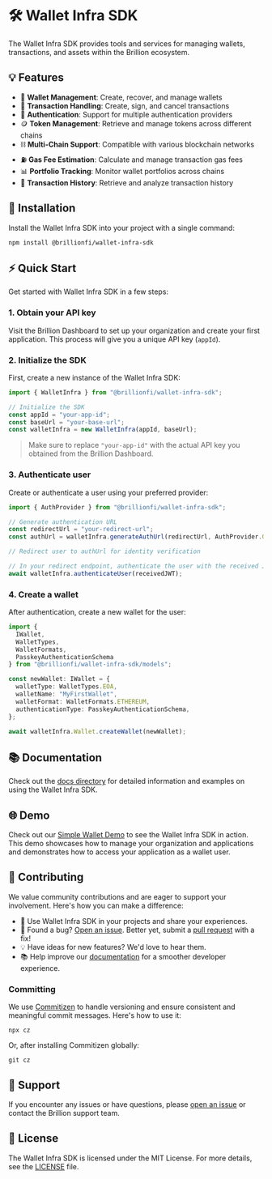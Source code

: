 # 🛠️ Wallet Infra SDK

The Wallet Infra SDK provides tools and services for managing wallets, transactions, and assets within the Brillion ecosystem.

## 💡 Features

- 👛 **Wallet Management**: Create, recover, and manage wallets
- 💸 **Transaction Handling**: Create, sign, and cancel transactions
- 🔐 **Authentication**: Support for multiple authentication providers
- 🪙 **Token Management**: Retrieve and manage tokens across different chains
- ⛓️ **Multi-Chain Support**: Compatible with various blockchain networks
- ⛽ **Gas Fee Estimation**: Calculate and manage transaction gas fees
- 📊 **Portfolio Tracking**: Monitor wallet portfolios across chains
- 📜 **Transaction History**: Retrieve and analyze transaction history

## 🚀 Installation

Install the Wallet Infra SDK into your project with a single command:

```shell
npm install @brillionfi/wallet-infra-sdk
```

## ⚡ Quick Start

Get started with Wallet Infra SDK in a few steps:

### 1. Obtain your API key

Visit the Brillion Dashboard to set up your organization and create your first application. This process will give you a unique API key (`appId`).

### 2. Initialize the SDK

First, create a new instance of the Wallet Infra SDK:

```ts
import { WalletInfra } from "@brillionfi/wallet-infra-sdk";

// Initialize the SDK
const appId = "your-app-id";
const baseUrl = "your-base-url";
const walletInfra = new WalletInfra(appId, baseUrl);
```

> Make sure to replace `"your-app-id"` with the actual API key you obtained from the Brillion Dashboard.

### 3. Authenticate user

Create or authenticate a user using your preferred provider:

```ts
import { AuthProvider } from "@brillionfi/wallet-infra-sdk";

// Generate authentication URL
const redirectUrl = "your-redirect-url";
const authUrl = walletInfra.generateAuthUrl(redirectUrl, AuthProvider.GOOGLE);

// Redirect user to authUrl for identity verification

// In your redirect endpoint, authenticate the user with the received JWT
await walletInfra.authenticateUser(receivedJWT);
```

### 4. Create a wallet

After authentication, create a new wallet for the user:

```ts
import {
  IWallet,
  WalletTypes,
  WalletFormats,
  PasskeyAuthenticationSchema
} from "@brillionfi/wallet-infra-sdk/models";

const newWallet: IWallet = {
  walletType: WalletTypes.EOA,
  walletName: "MyFirstWallet",
  walletFormat: WalletFormats.ETHEREUM,
  authenticationType: PasskeyAuthenticationSchema,
};

await walletInfra.Wallet.createWallet(newWallet);
```

## 📚 Documentation

Check out the [docs directory](docs/) for detailed information and examples on using the Wallet Infra SDK.

## 🌐 Demo

Check out our [Simple Wallet Demo](https://github.com/Brillionfi/simple-wallet-demo) to see the Wallet Infra SDK in action. This demo showcases how to manage your organization and applications and demonstrates how to access your application as a wallet user.

## 🤝 Contributing

We value community contributions and are eager to support your involvement. Here's how you can make a difference:

- 🚀 Use Wallet Infra SDK in your projects and share your experiences.
- 🐞 Found a bug? [Open an issue](https://github.com/Brillionfi/wallet-infra-sdk/issues). Better yet, submit a [pull request](https://github.com/Brillionfi/wallet-infra-sdk/pulls) with a fix!
- 💡 Have ideas for new features? We'd love to hear them.
- 📚 Help improve our [documentation](docs/) for a smoother developer experience.

### Committing

We use [Commitizen](https://github.com/commitizen/cz-cli) to handle versioning and ensure consistent and meaningful commit messages. Here's how to use it:

```shell
npx cz
```

Or, after installing Commitizen globally:

```shell
git cz
```

## 💬 Support

If you encounter any issues or have questions, please [open an issue](https://github.com/Brillionfi/wallet-infra-sdk/issues) or contact the Brillion support team.

## 📄 License

The Wallet Infra SDK is licensed under the MIT License. For more details, see the [LICENSE](LICENSE) file.
